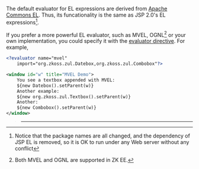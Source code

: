 The default evaluator for EL expressions are derived from [Apache
Commons EL](http://commons.apache.org/el/). Thus, its funcationality is
the same as JSP 2.0's EL expressions[^1].

If you prefer a more powerful EL evaluator, such as MVEL, OGNL[^2] or
your own implementation, you could specify it with the [evaluator
directive](ZUML_Reference/ZUML/Processing_Instructions/evaluator).
For example,

``` xml
<?evaluator name="mvel"
    import="org.zkoss.zul.Datebox,org.zkoss.zul.Combobox"?>

<window id="w" title="MVEL Demo">
    You see a textbox appended with MVEL:
    ${new Datebox().setParent(w)}
    Another example:
    ${new org.zkoss.zul.Textbox().setParent(w)}
    Another:
    ${new Combobox().setParent(w)}
</window>
```

> ------------------------------------------------------------------------
>
> <references/>



[^1]: Notice that the package names are all changed, and the dependency
    of JSP EL is removed, so it is OK to run under any Web server
    without any conflict

[^2]: Both MVEL and OGNL are supported in ZK EE.
